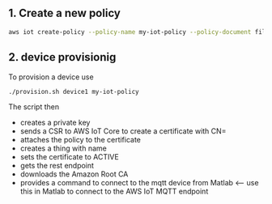 ## 1. Create a new policy

```bash
aws iot create-policy --policy-name my-iot-policy --policy-document file://my-iot-policy.json --region eu-central-1
```


## 2. device provisionig

To provision a device use
```bash
./provision.sh device1 my-iot-policy
```

The script then
- creates a private key
- sends a CSR to AWS IoT Core to create a certificate with CN=<device-name>
- attaches the policy <policy-name> to the certificate
- creates a thing with name <device-name>
- sets the certificate to ACTIVE
- gets the rest endpoint
- downloads the Amazon Root CA
- provides a command to connect to the mqtt device from Matlab <-- use this in Matlab to connect to the AWS IoT MQTT endpoint

